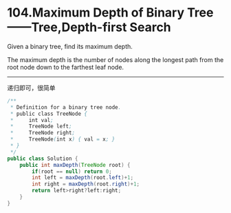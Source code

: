 # 104.Maximum Depth of Binary Tree——Tree,Depth-first Search

Given a binary tree, find its maximum depth.

The maximum depth is the number of nodes along the longest path from the root node down to the farthest leaf node.

---

递归即可，很简单

```java
/**
 * Definition for a binary tree node.
 * public class TreeNode {
 *     int val;
 *     TreeNode left;
 *     TreeNode right;
 *     TreeNode(int x) { val = x; }
 * }
 */
public class Solution {
    public int maxDepth(TreeNode root) {
        if(root == null) return 0;
        int left = maxDepth(root.left)+1;
        int right = maxDepth(root.right)+1;
        return left>right?left:right;
    }
}
```

